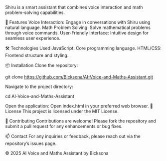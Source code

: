 Shiru is a smart assistant that combines voice interaction and math problem-solving capabilities.

🚀 Features
Voice Interaction: Engage in conversations with Shiru using natural language.
Math Problem Solving: Solve mathematical problems through voice commands.
User-Friendly Interface: Intuitive design for seamless user experience.


🛠️ Technologies Used
JavaScript: Core programming language.
HTML/CSS: Frontend structure and styling.


📦 Installation
Clone the repository:

git clone https://github.com/Bicksona/AI-Voice-and-Maths-Assistant.git

Navigate to the project directory:

cd AI-Voice-and-Maths-Assistant

Open the application:
Open index.html in your preferred web browser.
📄 License
This project is licensed under the MIT License.

🤝 Contributing
Contributions are welcome! Please fork the repository and submit a pull request for any enhancements or bug fixes.

📫 Contact
For any inquiries or feedback, please reach out via the repository’s issues page.

© 2025 AI Voice and Maths Assistant by Bicksona
